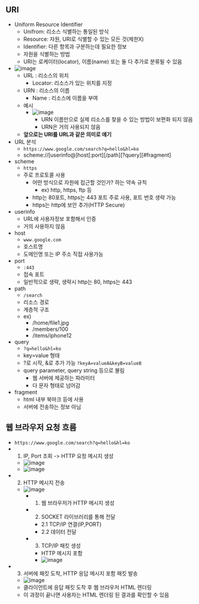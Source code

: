 ## URI
- Uniform Resource Identifier
  - Unifrom: 리소스 식별하는 통일된 방식
  - Resource: 자원, URI로 식별할 수 있는 모든 것(제한X)
  - Identifier: 다른 항목과 구분하는데 필요한 정보
  - 자원을 식별하는 방법
  - URI는 로케이터(locator), 이름(name) 또는 둘 다 추가로 분류될 수 있음
- ![image](https://user-images.githubusercontent.com/102513932/198175631-84165463-71dd-4a7f-92e7-32fc6ad54506.png)
  - URL : 리소스의 위치
    - Locator: 리소스가 있는 위치를 지정
  - URN : 리소스의 이름
    - Name : 리소스에 이름을 부여
  - 예시
    - ![image](https://user-images.githubusercontent.com/102513932/198175859-01e042a8-eb0e-4d59-9c1a-926023d5d5f3.png)
      - URN 이름만으로 실제 리소스를 찾을 수 있는 방법이 보편화 되지 않음
      - URN은 거의 사용되지 않음
  - **앞으로는 URI를 URL과 같은 의미로 얘기**
- URL 분석
  - `https://www.google.com/search?q=hello&hl=ko`
  - scheme://[userinfo@]host[:port][/path][?query][#fragment]
- scheme
  - `https`
  - 주로 프로토콜 사용
    - 어떤 방식으로 자원에 접근할 것인가? 하는 약속 규칙
      - ex) http, https, ftp 등
    - http는 80포트, https는 443 포트 주로 사용, 포트 번호 생략 가능
    - https는 http에 보안 추가(HTTP Secure)
- userinfo
  - URL에 사용자정보 포함해서 인증
  - 거의 사용하지 않음
- host
  - `www.google.com`
  - 호스트명
  - 도메인명 또는 IP 주소 직접 사용가능
- port
  - `:443`
  - 접속 포트
  - 일반적으로 생략, 생략시 http는 80, https는 443 
- path
  - `/search`
  - 리소스 경로
  - 계층적 구조
  - ex)
    - /home/file1.jpg
    - /members/100
    - /items/iphone12 
- query
  - `?q=hello&hl=ko`
  - key=value 형태
  - ?로 시작, &로 추가 가능 `?keyA=valueA&keyB=valueB`
  - query parameter, query string 등으로 불림
    -  웹 서버에 제공하는 파라미터
    -  다 문자 형태로 넘어감
- fragment
  - html 내부 북마크 등에 사용
  - 서버에 전송하는 정보 아님
## 웹 브라우저 요청 흐름
- `https://www.google.com/search?q=hello&hl=ko`
- 1. IP, Port 조회 -> HTTP 요청 메시지 생성
  - ![image](https://user-images.githubusercontent.com/102513932/198189171-3d371e4a-7086-40d5-8a74-b7ecee64ab81.png)
  - ![image](https://user-images.githubusercontent.com/102513932/198189237-0e34239f-c92f-497c-9604-4a3e132bc6ef.png)
- 2. HTTP 메시지 전송
  - ![image](https://user-images.githubusercontent.com/102513932/198189293-96a1f507-7df6-4efb-a062-75d83e721fbf.png)
    - 1. 웹 브라우저가 HTTP 메시지 생성
    - 2. SOCKET 라이브러리를 통해 전달
      - 2.1 TCP/IP 연결(IP,PORT)
      - 2.2 데이터 전달
    - 3. TCP/IP 패킷 생성
      - HTTP 메시지 포함
      - ![image](https://user-images.githubusercontent.com/102513932/198189728-d1443840-0bc4-45d3-9cfb-790bd95ee997.png)
- 3. 서버에 패킷 도착, HTTP 응답 메시지 포함 패킷 발송
  - ![image](https://user-images.githubusercontent.com/102513932/198189831-f58b22da-29e8-4c19-9f33-301907b073a4.png)
  - 클라이언트에 응답 패킷 도착 후 웹 브라우저 HTML 렌더링
  - 이 과정이 끝나면 사용자는 HTML 렌더링 된 결과를 확인할 수 있음